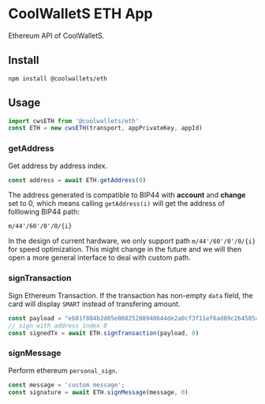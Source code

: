 # CoolWalletS ETH App

Ethereum API of CoolWalletS.

## Install

```shell
npm install @coolwallets/eth
```

## Usage

```javascript
import cwsETH from '@coolwallets/eth'
const ETH = new cwsETH(transport, appPrivateKey, appId)
```

### getAddress

Get address by address index.

```javascript
const address = await ETH.getAddress(0)
```

The address generated is compatible to BIP44 with **account** and **change** set to 0, which means calling `getAddress(i)` will get the address of folllowing BIP44 path:

```none
m/44'/60'/0'/0/{i}
```

In the design of current hardware, we only support path `m/44'/60'/0'/0/{i}` for speed optimization. This might change in the future and we will then open a more general interface to deal with custom path.

### signTransaction

Sign Ethereum Transaction. If the transaction has non-empty `data` field, the card will display `SMART` instead of transfering amount.

```javascript
const payload = "eb81f884b2d05e00825208940644de2a0cf3f11ef6ad89c264585406ea346a96870107c0e2fc200080018080";
// sign with address index 0
const signedTx = await ETH.signTransaction(payload, 0)
```

### signMessage

Perform ethereum `personal_sign`.

```javascript
const message = 'custom message';
const signature = await ETH.signMessage(message, 0)

```
